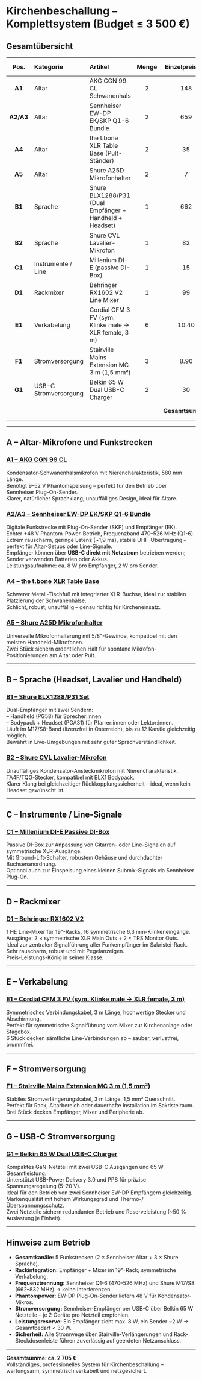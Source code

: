 # Kirchenbeschallung – Komplettsystem (Budget ≤ 3 500 €)

## Gesamtübersicht

| Pos. | Kategorie | Artikel | Menge | Einzelpreis (€) | Gesamt (€) |
|:--:|:--|:--|:--:|:--:|:--:|
| **A1** | Altar | AKG CGN 99 CL Schwanenhals | 2 | 148 | **296** |
| **A2/A3** | Altar | Sennheiser EW-DP EK/SKP Q1-6 Bundle | 2 | 659 | **1 318** |
| **A4** | Altar | the t.bone XLR Table Base (Pult-Ständer) | 2 | 35 | **70** |
| **A5** | Altar | Shure A25D Mikrofonhalter | 2 | 7 | **14** |
| **B1** | Sprache | Shure BLX1288/P31 (Dual Empfänger + Handheld + Headset) | 1 | 662 | **662** |
| **B2** | Sprache | Shure CVL Lavalier-Mikrofon | 1 | 82 | **82** |
| **C1** | Instrumente / Line | Millenium DI-E (passive DI-Box) | 1 | 15 | **15** |
| **D1** | Rackmixer | Behringer RX1602 V2 Line Mixer | 1 | 99 | **99** |
| **E1** | Verkabelung | Cordial CFM 3 FV (sym. Klinke male → XLR female, 3 m) | 6 | 10.40 | **62.40** |
| **F1** | Stromversorgung | Stairville Mains Extension MC 3 m (1,5 mm²) | 3 | 8.90 | **26.70** |
| **G1** | USB-C Stromversorgung | Belkin 65 W Dual USB-C Charger | 2 | 30 | **60** |
|  |  |  |  | **Gesamtsumme:** | **2 705 €** |

---

## A – Altar-Mikrofone und Funkstrecken

### [A1 – AKG CGN 99 CL](https://www.thomann.de/at/akg_cgn_99_cl.htm)
Kondensator-Schwanenhalsmikrofon mit Nierencharakteristik, 580 mm Länge.  
Benötigt 9–52 V Phantomspeisung – perfekt für den Betrieb über Sennheiser Plug-On-Sender.  
Klarer, natürlicher Sprachklang, unauffälliges Design, ideal für Altare.

### [A2/A3 – Sennheiser EW-DP EK/SKP Q1-6 Bundle](https://www.thomann.at/sennheiser_ew_dp_ek_skp_q1_6_bundle.htm)
Digitale Funkstrecke mit Plug-On-Sender (SKP) und Empfänger (EK).  
Echter +48 V Phantom-Power-Betrieb, Frequenzband 470–526 MHz (Q1-6).  
Extrem rauscharm, geringe Latenz (~1,9 ms), stabile UHF-Übertragung – perfekt für Altar-Setups oder Line-Signale.  
Empfänger können über **USB-C direkt mit Netzstrom** betrieben werden; Sender verwenden Batterien oder Akkus.  
Leistungsaufnahme: ca. 8 W pro Empfänger, 2 W pro Sender.

### [A4 – the t.bone XLR Table Base](https://www.thomann.at/the_tbone_tischfuss.htm)
Schwerer Metall-Tischfuß mit integrierter XLR-Buchse, ideal zur stabilen Platzierung der Schwanenhälse.  
Schlicht, robust, unauffällig – genau richtig für Kircheneinsatz.

### [A5 – Shure A25D Mikrofonhalter](https://www.thomann.at/shure_a25d_mikrohalter.htm)
Universelle Mikrofonhalterung mit 5/8"-Gewinde, kompatibel mit den meisten Handheld-Mikrofonen.  
Zwei Stück sichern ordentlichen Halt für spontane Mikrofon-Positionierungen am Altar oder Pult.

---

## B – Sprache (Headset, Lavalier und Handheld)

### [B1 – Shure BLX1288/P31 Set](https://www.thomann.at/shure_blx1288_p31_combo_k3e.htm)
Dual-Empfänger mit zwei Sendern:  
– Handheld (PG58) für Sprecher:innen  
– Bodypack + Headset (PGA31) für Pfarrer:innen oder Lektor:innen.  
Läuft im M17/S8-Band (lizenzfrei in Österreich), bis zu 12 Kanäle gleichzeitig möglich.  
Bewährt in Live-Umgebungen mit sehr guter Sprachverständlichkeit.

### [B2 – Shure CVL Lavalier-Mikrofon](https://www.thomann.at/shure_cvl.htm)
Unauffälliges Kondensator-Ansteckmikrofon mit Nierencharakteristik.  
TA4F/TQG-Stecker, kompatibel mit BLX1 Bodypack.  
Klarer Klang bei gleichzeitiger Rückkopplungssicherheit – ideal, wenn kein Headset gewünscht ist.

---

## C – Instrumente / Line-Signale

### [C1 – Millenium DI-E Passive DI-Box](https://www.thomann.at/millenium_die_dibox_passiv.htm)
Passive DI-Box zur Anpassung von Gitarren- oder Line-Signalen auf symmetrische XLR-Ausgänge.  
Mit Ground-Lift-Schalter, robustem Gehäuse und durchdachter Buchsenanordnung.  
Optional auch zur Einspeisung eines kleinen Submix-Signals via Sennheiser Plug-On.

---

## D – Rackmixer

### [D1 – Behringer RX1602 V2](https://www.thomann.at/behringer_rx1602_v2.htm)
1 HE Line-Mixer für 19"-Racks, 16 symmetrische 6,3 mm-Klinkeneingänge.  
Ausgänge: 2 × symmetrische XLR Main Outs + 2 × TRS Monitor Outs.  
Ideal zur zentralen Signalführung aller Funkempfänger im Sakristei-Rack.  
Sehr rauscharm, robust und mit Pegelanzeigen.  
Preis-Leistungs-König in seiner Klasse.

---

## E – Verkabelung

### [E1 – Cordial CFM 3 FV (sym. Klinke male → XLR female, 3 m)](https://www.thomann.at/cordial_cfm_3_fv_klinke_xlr_kabel.htm)
Symmetrisches Verbindungskabel, 3 m Länge, hochwertige Stecker und Abschirmung.  
Perfekt für symmetrische Signalführung vom Mixer zur Kirchenanlage oder Stagebox.  
6 Stück decken sämtliche Line-Verbindungen ab – sauber, verlustfrei, brummfrei.

---

## F – Stromversorgung

### [F1 – Stairville Mains Extension MC 3 m (1,5 mm²)](https://www.thomann.at/stairville_mains_extension_mc_3m_15_mm.htm)
Stabiles Stromverlängerungskabel, 3 m Länge, 1,5 mm² Querschnitt.  
Perfekt für Rack, Altarbereich oder dauerhafte Installation im Sakristeiraum.  
Drei Stück decken Empfänger, Mixer und Peripherie ab.

---

## G – USB-C Stromversorgung

### [G1 – Belkin 65 W Dual USB-C Charger](https://www.amazon.de/Belkin-65-W-USB-C-Ladeger%C3%A4t-Schnellladen-Delivery-3-0-GaN-Technologie/dp/B0B4NZZDQ5?shipTo=AT)
Kompaktes GaN-Netzteil mit zwei USB-C Ausgängen und 65 W Gesamtleistung.  
Unterstützt USB-Power Delivery 3.0 und PPS für präzise Spannungsregelung (5–20 V).  
Ideal für den Betrieb von zwei Sennheiser EW-DP Empfängern gleichzeitig.  
Markenqualität mit hohem Wirkungsgrad und Thermo-/Überspannungsschutz.  
Zwei Netzteile sichern redundanten Betrieb und Reserveleistung (~50 % Auslastung je Einheit).

---

## Hinweise zum Betrieb

- **Gesamtkanäle:** 5 Funkstrecken (2 × Sennheiser Altar + 3 × Shure Sprache).  
- **Rackintegration:** Empfänger + Mixer im 19"-Rack; symmetrische Verkabelung.  
- **Frequenztrennung:** Sennheiser Q1-6 (470–526 MHz) und Shure M17/S8 (662–832 MHz) → keine Interferenzen.  
- **Phantompower:** EW-DP Plug-On-Sender liefern 48 V für Kondensator-Mikros.  
- **Stromversorgung:** Sennheiser-Empfänger per USB-C über Belkin 65 W Netzteile – je 2 Geräte pro Netzteil empfohlen.  
- **Leistungsreserve:** Ein Empfänger zieht max. 8 W, ein Sender ~2 W → Gesamtbedarf < 30 W.  
- **Sicherheit:** Alle Stromwege über Stairville-Verlängerungen und Rack-Steckdosenleiste führen zuverlässig auf geerdeten Netzanschluss.  

---

**Gesamtsumme: ca. 2 705 €**  
Vollständiges, professionelles System für Kirchenbeschallung – wartungsarm, symmetrisch verkabelt und netzgesichert.
